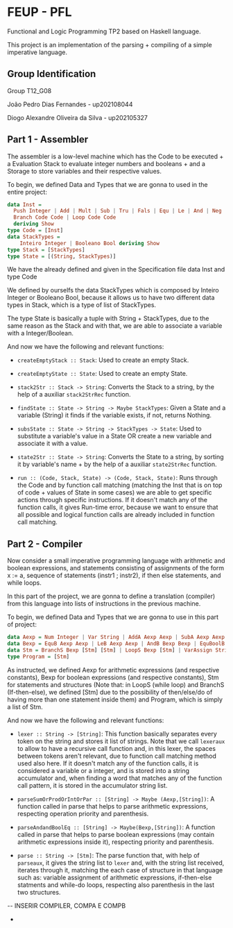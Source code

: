 # FEUP - PFL
Functional and Logic Programming TP2 based on Haskell language.

This project is an implementation of the parsing + compiling of a simple imperative language.

## Group Identification

Group T12_G08

João Pedro Dias Fernandes - up202108044

Diogo Alexandre Oliveira da Silva - up202105327

## Part 1 - Assembler

The assembler is a low-level machine which has the Code to be executed + a Evaluation Stack to evaluate integer numbers and booleans + and a Storage to store variables and their respective values.

To begin, we defined Data and Types that we are gonna to used in the entire project:

```haskell
data Inst =
  Push Integer | Add | Mult | Sub | Tru | Fals | Equ | Le | And | Neg | Fetch String | Store String | Noop |
  Branch Code Code | Loop Code Code
  deriving Show
type Code = [Inst]
data StackTypes =
    Inteiro Integer | Booleano Bool deriving Show
type Stack = [StackTypes]
type State = [(String, StackTypes)]
```
We have the already defined and given in the Specification file data Inst and type Code

We defined by ourselfs the data StackTypes which is composed by Inteiro Integer or Booleano Bool, because it allows us to have two different data types in Stack, which is a type of list of StackTypes.

The type State is basically a tuple with String + StackTypes, due to the same reason as the Stack and with that, we are able to associate a variable with a Integer/Boolean.

And now we have the following and relevant functions:

- ```createEmptyStack :: Stack```: Used to create an empty Stack.
  
- ```createEmptyState :: State```: Used to create an empty State.
  
- ```stack2Str :: Stack -> String```: Converts the Stack to a string, by the help of a auxiliar ```stack2StrRec``` function.
  
- ```findState :: State -> String -> Maybe StackTypes```: Given a State and a variable (String) it finds if the variable exists, if not, returns Nothing.
  
- ```subsState :: State -> String -> StackTypes -> State```: Used to substitute a variable's value in a State OR create a new variable and associate it with a value.

- ```state2Str :: State -> String```: Converts the State to a string, by sorting it by variable's name + by the help of a auxiliar ```state2StrRec``` function.

- ```run :: (Code, Stack, State) -> (Code, Stack, State)```: Runs through the Code and by function call matching (matching the Inst that is on top of code + values of State in some cases) we are able to get specific actions through specific instructions. If it doesn't match any of the function calls, it gives Run-time error, because we want to ensure that all possible and logical function calls are already included in function call matching.

## Part 2 - Compiler

Now consider a small imperative programming language with arithmetic and boolean expressions, and statements consisting of assignments of the form x := a, sequence of statements (instr1 ; instr2), if then else statements, and while loops.

In this part of the project, we are gonna to define a translation (compiler) from this language into lists of instructions in the previous machine.

To begin, we defined Data and Types that we are gonna to use in this part of project:

```haskell
data Aexp = Num Integer | Var String | AddA Aexp Aexp | SubA Aexp Aexp | MultA Aexp Aexp  deriving Show
data Bexp = EquB Aexp Aexp | LeB Aexp Aexp | AndB Bexp Bexp | EquBoolB Bexp Bexp | NegB Bexp | TruB | FalsB  deriving Show
data Stm = BranchS Bexp [Stm] [Stm] | LoopS Bexp [Stm] | VarAssign String Aexp deriving Show
type Program = [Stm]
```

As instructed, we defined Aexp for arithmetic expressions (and respective constants), Bexp for boolean expressions (and respective constants), Stm for statements and structures (Note that: in LoopS (while loop) and BranchS (If-then-else), we defined [Stm] due to the possibility of then/else/do of having more than one statement inside them) and Program, which is simply a list of Stm.

And now we have the following and relevant functions:

- ```lexer :: String -> [String]```: This function basically separates every token on the string and stores it list of strings. Note that we call ```lexeraux``` to allow to have a recursive call function and, in this lexer, the spaces between tokens aren't relevant, due to function call matching method used also here. If it doesn't match any of the function calls, it is considered a variable or a integer, and is stored into a string accumulator and, when finding a word that matches any of the function call pattern, it is stored in the accumulator string list.

- ```parseSumOrProdOrIntOrPar :: [String] -> Maybe (Aexp,[String])```: A function called in parse that helps to parse arithmetic expressions, respecting operation priority and parenthesis.

- ```parseAndandBoolEq :: [String] -> Maybe(Bexp,[String])```: A function called in parse that helps to parse boolean expressions (may contain arithmetic expressions inside it), respecting priority and parenthesis.

- ```parse :: String -> [Stm]```: The parse function that, with help of ```parseaux```, it gives the string list to ```lexer``` and, with the string list received, iterates through it, matching the each case of structure in that language such as: variable assignment of arithmetic expressions, if-then-else statments and while-do loops, respecting also parenthesis in the last two structures.

-- INSERIR COMPILER, COMPA E COMPB


- 



